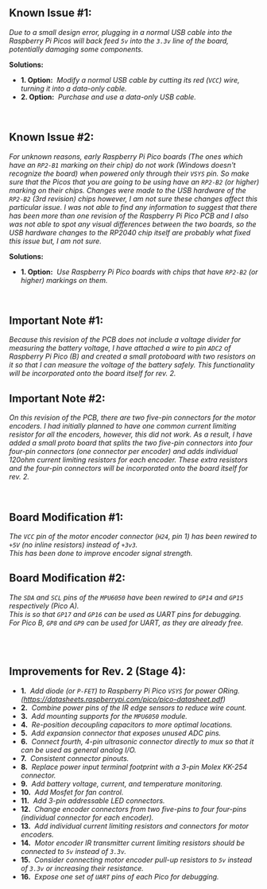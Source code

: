 ## Known Issue #1:
*Due to a small design error, plugging in a normal USB cable into the Raspberry Pi Picos will back feed `5v` into the `3.3v` line of the board, potentially damaging some components.*

**Solutions:**<br>
 - **1. Option:**&nbsp; *Modify a normal USB cable by cutting its red (`VCC`) wire, turning it into a data-only cable.*
 - **2. Option:**&nbsp; *Purchase and use a data-only USB cable.*

<br>

## Known Issue #2:
*For unknown reasons, early Raspberry Pi Pico boards (The ones which have an `RP2-B1` marking on their chip) do not work (Windows doesn't recognize the board) when powered only through their `VSYS` pin. So make sure that the Picos that you are going to be using have an `RP2-B2` (or higher) marking on their chips. Changes were made to the USB hardware of the `RP2-B2` (3rd revision) chips however, I am not sure these changes affect this particular issue. I was not able to find any information to suggest that there has been more than one revision of the Raspberry Pi Pico PCB and I also was not able to spot any visual differences between the two boards, so the USB hardware changes to the RP2040 chip itself are probably what fixed this issue but, I am not sure.*

**Solutions:**<br>
 - **1. Option:**&nbsp; *Use Raspberry Pi Pico boards with chips that have `RP2-B2` (or higher) markings on them.*

<br>

## Important Note #1:
*Because this revision of the PCB does not include a voltage divider for measuring the battery voltage, I have attached a wire to pin `ADC2` of Raspberry Pi Pico (B) and created a small protoboard with two resistors on it so that I can measure the voltage of the battery safely. This functionality will be incorporated onto the board itself for rev. 2.*

## Important Note #2:
*On this revision of the PCB, there are two five-pin connectors for the motor encoders. I had initially planned to have one common current limiting resistor for all the encoders, however, this did not work. As a result, I have added a small proto board that splits the two five-pin connectors into four four-pin connectors (one connector per encoder) and adds individual 120ohm current limiting resistors for each encoder. These extra resistors and the four-pin connectors will be incorporated onto the board itself for rev. 2.*

<br>

## Board Modification #1:
*The `VCC` pin of the motor encoder connector (`H24`, pin 1) has been rewired to `+5V` (no inline resistors) instead of `+3v3`. <br>
This has been done to improve encoder signal strength.*

## Board Modification #2:
*The `SDA` and `SCL` pins of the `MPU6050` have been rewired to `GP14` and `GP15` respectively (Pico A). <br>
This is so that `GP17` and `GP16` can be used as UART pins for debugging. <br>
For Pico B, `GP8` and `GP9` can be used for UART, as they are already free.*

<br>
<br>

## Improvements for Rev. 2 (Stage 4):
 - **1.**&nbsp; *Add diode (or `P-FET`) to Raspberry Pi Pico `VSYS` for power ORing. (https://datasheets.raspberrypi.com/pico/pico-datasheet.pdf)*
 - **2.**&nbsp; *Combine power pins of the IR edge sensors to reduce wire count.*
 - **3.**&nbsp; *Add mounting supports for the `MPU6050` module.*
 - **4.**&nbsp; *Re-position decoupling capacitors to more optimal locations.*
 - **5.**&nbsp; *Add expansion connector that exposes unused ADC pins.*
 - **6.**&nbsp; *Connect fourth, 4-pin ultrasonic connector directly to mux so that it can be used as general analog I/O.*
 - **7.**&nbsp; *Consistent connector pinouts.*
 - **8.**&nbsp; *Replace power input terminal footprint with a 3-pin Molex KK-254 connector.*
 - **9.**&nbsp; *Add battery voltage, current, and temperature monitoring.*
 - **10.**&nbsp; *Add Mosfet for fan control.*
 - **11.**&nbsp; *Add 3-pin addressable LED connectors.*
 - **12.**&nbsp; *Change encoder connectors from two five-pins to four four-pins (individual connector for each encoder).*
 - **13.**&nbsp; *Add individual current limiting resistors and connectors for motor encoders.*
 - **14.**&nbsp; *Motor encoder IR transmitter current limiting resistors should be connected to `5v` instead of `3.3v`.*
 - **15.**&nbsp; *Consider connecting motor encoder pull-up resistors to `5v` instead of `3.3v` or increasing their resistance.*
 - **16.**&nbsp; *Expose one set of `UART` pins of each Pico for debugging.*
